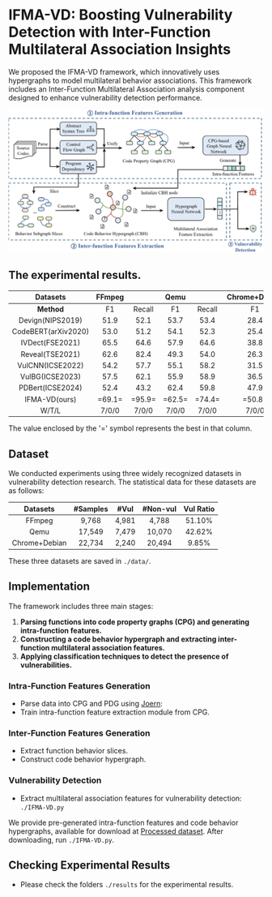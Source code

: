 # IFMA-VD: Boosting Vulnerability Detection with Inter-Function Multilateral Association Insights

We proposed the IFMA-VD framework, which innovatively uses hypergraphs to model multilateral behavior associations. This framework includes an Inter-Function Multilateral Association analysis component designed to enhance vulnerability detection performance.

![image](https://github.com/insoft-lab/IFMA-VD/blob/main/model_architecture.png)

## The experimental results.

|      Datasets       | **FFmpeg** |        | **Qemu** |        | **Chrome+Debian** |        |
|:-------------------:|:----------:|:------:|:--------:|:------:|:-----------------:|:------:|
|     **Method**      |     F1     | Recall |    F1    | Recall |        F1         | Recall |
|  Devign(NIPS2019)   |    51.9    |  52.1  |   53.7   |  53.4  |       28.4        |  28.7  |
| CodeBERT(arXiv2020) |    53.0    |  51.2  |   54.1   |  52.3  |       25.4        |  27.4  |
|   IVDect(FSE2021)   |    65.5    |  64.6  |   57.9   |  64.6  |       38.8        |  39.5  |
|   Reveal(TSE2021)   |    62.6    |  82.4  |   49.3   |  54.0  |       26.3        |  28.6  |
|  VulCNN(ICSE2022)   |    54.2    |  57.7  |   55.1   |  58.2  |       31.5        |  51.0  |
|   VulBG(ICSE2023)   |    57.5    |  62.1  |   55.9   |  58.9  |       36.5        |  59.3  |
|  PDBert(ICSE2024)   |    52.4    |  43.2  |   62.4   |  59.8  |       47.9        |  45.4  |
|    IFMA-VD(ours)    |   =69.1=   | =95.9= |  =62.5=  | =74.4= |      =50.8=       | =78.6= |
|        W/T/L        |   7/0/0    | 7/0/0  |  7/0/0   | 7/0/0  |       7/0/0       | 7/0/0  |

The value enclosed by the '=' symbol represents the best in that column.


## Dataset

We conducted experiments using three widely recognized datasets in vulnerability detection research. The statistical data for these datasets are as follows:

|     Datasets     |  #Samples  |  #Vul   |  #Non-vul  |  Vul Ratio  |
|:----------------:|:----------:|:-------:|:----------:|:-----------:|
|      FFmpeg      |   9,768    |  4,981  |   4,788    |   51.10%    |
|       Qemu       |   17,549   |  7,479  |   10,070   |   42.62%    |
|  Chrome+Debian   |   22,734   |  2,240  |   20,494   |    9.85%    |

These three datasets are saved in `./data/`.

## Implementation

The framework includes three main stages:
1. **Parsing functions into code property graphs (CPG) and generating intra-function features.**
2. **Constructing a code behavior hypergraph and extracting inter-function multilateral association features.**
3. **Applying classification techniques to detect the presence of vulnerabilities.**

### Intra-Function Features Generation
- Parse data into CPG and PDG using [Joern](https://github.com/joernio/joern):
- Train intra-function feature extraction module from CPG.

### Inter-Function Features Generation
- Extract function behavior slices.
- Construct code behavior hypergraph.

### Vulnerability Detection
- Extract multilateral association features for vulnerability detection: `./IFMA-VD.py`

We provide pre-generated intra-function features and code behavior hypergraphs, available for download at [Processed dataset](https://drive.google.com/file/d/1e2QyEppFSOpOOWaXXFbTkIPYj3f4hDVK/view?usp=drive_link). After downloading, run `./IFMA-VD.py`.

## Checking Experimental Results

- Please check the folders `./results` for the experimental results.

